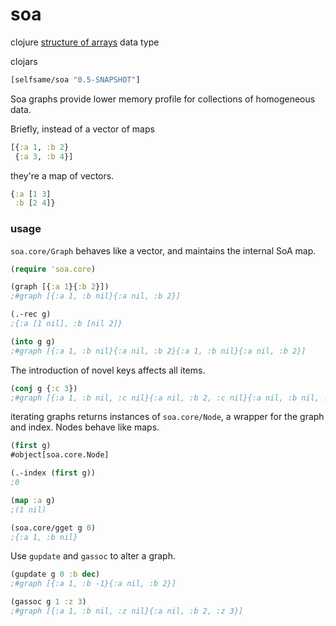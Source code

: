 # soa

clojure [structure of arrays](https://en.wikipedia.org/wiki/AOS_and_SOA) data type

clojars
```clj
[selfsame/soa "0.5-SNAPSHOT"]
```

Soa graphs provide lower memory profile for collections of homogeneous data.

Briefly, instead of a vector of maps
```clj
[{:a 1, :b 2} 
 {:a 3, :b 4}]
```
they're a map of vectors.
```clj
{:a [1 3]
 :b [2 4]}
```


### usage

`soa.core/Graph` behaves like a vector, and maintains the internal SoA map.

```clj
(require 'soa.core)

(graph [{:a 1}{:b 2}])
;#graph [{:a 1, :b nil}{:a nil, :b 2}]

(.-rec g)
;{:a [1 nil], :b [nil 2]}

(into g g)
;#graph [{:a 1, :b nil}{:a nil, :b 2}{:a 1, :b nil}{:a nil, :b 2}]
```

The introduction of novel keys affects all items.

```clj
(conj g {:c 3})
;#graph [{:a 1, :b nil, :c nil}{:a nil, :b 2, :c nil}{:a nil, :b nil, :c 3}]
```

iterating graphs returns instances of `soa.core/Node`, a wrapper for the graph and index. Nodes behave like maps.

```clj
(first g)
#object[soa.core.Node]

(.-index (first g))
;0

(map :a g)
;(1 nil)

(soa.core/gget g 0)
;{:a 1, :b nil}
```

Use `gupdate` and `gassoc` to alter a graph.

```clj
(gupdate g 0 :b dec)
;#graph [{:a 1, :b -1}{:a nil, :b 2}]

(gassoc g 1 :z 3)
;#graph [{:a 1, :b nil, :z nil}{:a nil, :b 2, :z 3}]
```
